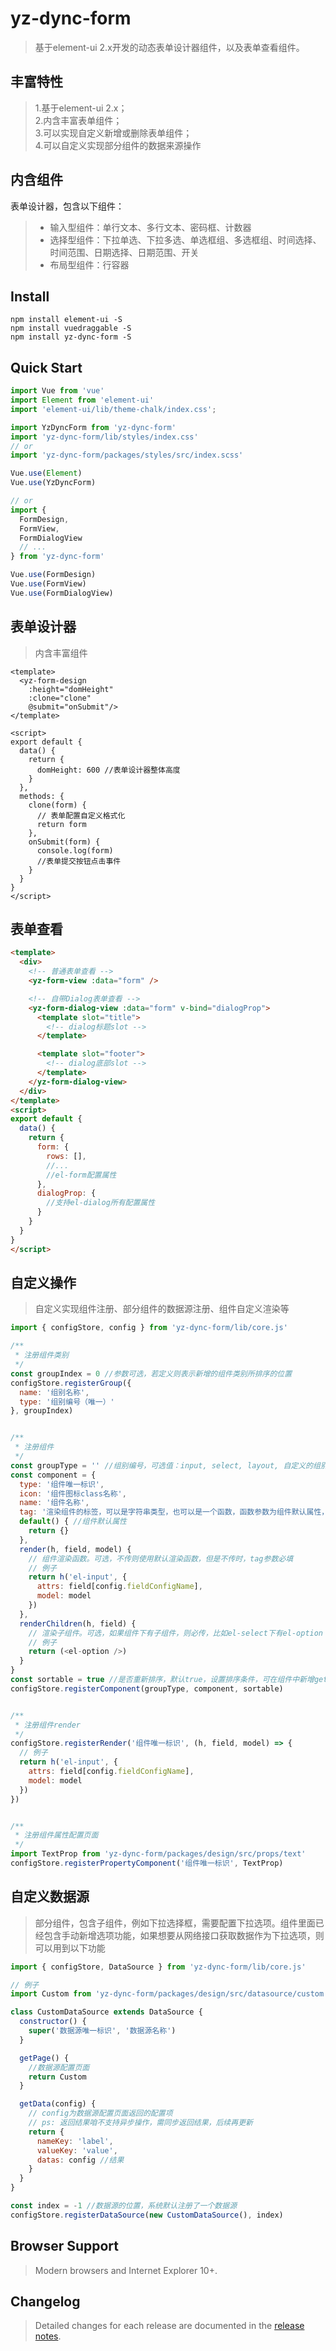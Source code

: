# yz-dync-form

>基于element-ui 2.x开发的动态表单设计器组件，以及表单查看组件。

## 丰富特性
>1.基于element-ui 2.x；<br>
>2.内含丰富表单组件；<br>
>3.可以实现自定义新增或删除表单组件；<br>
>4.可以自定义实现部分组件的数据来源操作<br>

## 内含组件
表单设计器，包含以下组件：
>* 输入型组件：单行文本、多行文本、密码框、计数器
>* 选择型组件：下拉单选、下拉多选、单选框组、多选框组、时间选择、时间范围、日期选择、日期范围、开关
>* 布局型组件：行容器

## Install
```shell
npm install element-ui -S
npm install vuedraggable -S
npm install yz-dync-form -S
```

## Quick Start
```javascript
import Vue from 'vue'
import Element from 'element-ui'
import 'element-ui/lib/theme-chalk/index.css';

import YzDyncForm from 'yz-dync-form'
import 'yz-dync-form/lib/styles/index.css'
// or 
import 'yz-dync-form/packages/styles/src/index.scss'

Vue.use(Element)
Vue.use(YzDyncForm)

// or
import {
  FormDesign,
  FormView,
  FormDialogView
  // ...
} from 'yz-dync-form'

Vue.use(FormDesign)
Vue.use(FormView)
Vue.use(FormDialogView)
```

## 表单设计器
>内含丰富组件

```vue
<template>
  <yz-form-design
    :height="domHeight"
    :clone="clone"
    @submit="onSubmit"/>
</template>

<script>
export default {
  data() {
    return {
      domHeight: 600 //表单设计器整体高度
    }
  },
  methods: {
    clone(form) {
      // 表单配置自定义格式化
      return form
    },
    onSubmit(form) {
      console.log(form)
      //表单提交按钮点击事件
    }
  }
}
</script>
```

## 表单查看

```html
<template>
  <div>
    <!-- 普通表单查看 -->
    <yz-form-view :data="form" />

    <!-- 自带Dialog表单查看 -->
    <yz-form-dialog-view :data="form" v-bind="dialogProp">
      <template slot="title">
        <!-- dialog标题slot -->
      </template>

      <template slot="footer">
        <!-- dialog底部slot -->
      </template>
    </yz-form-dialog-view>
  </div>
</template>
<script>
export default {
  data() {
    return {
      form: {
        rows: [],
        //...
        //el-form配置属性
      },
      dialogProp: {
        //支持el-dialog所有配置属性
      }
    }
  }
}
</script>
```

## 自定义操作
>自定义实现组件注册、部分组件的数据源注册、组件自定义渲染等

```javascript
import { configStore, config } from 'yz-dync-form/lib/core.js'

/**
 * 注册组件类别
 */
const groupIndex = 0 //参数可选，若定义则表示新增的组件类别所排序的位置
configStore.registerGroup({
  name: '组别名称',
  type: '组别编号（唯一）'
}, groupIndex)


/**
 * 注册组件 
 */
const groupType = '' //组别编号，可选值：input, select, layout, 自定义的组别编号
const component = {
  type: '组件唯一标识',
  icon: '组件图标class名称',
  name: '组件名称',
  tag: '渲染组件的标签，可以是字符串类型，也可以是一个函数，函数参数为组件默认属性，例如：e-input',
  default() { //组件默认属性
    return {}
  },
  render(h, field, model) {
    // 组件渲染函数。可选，不传则使用默认渲染函数，但是不传时，tag参数必填
    // 例子
    return h('el-input', {
      attrs: field[config.fieldConfigName],
      model: model
    })
  },
  renderChildren(h, field) {
    // 渲染子组件。可选，如果组件下有子组件，则必传，比如el-select下有el-option
    // 例子
    return (<el-option />)
  }
}
const sortable = true //是否重新排序，默认true，设置排序条件，可在组件中新增getOrder()方法，返回值越小排序越前
configStore.registerComponent(groupType, component, sortable)


/**
 * 注册组件render
 */
configStore.registerRender('组件唯一标识', (h, field, model) => {
  // 例子
  return h('el-input', {
    attrs: field[config.fieldConfigName],
    model: model
  })
})


/**
 * 注册组件属性配置页面
 */
import TextProp from 'yz-dync-form/packages/design/src/props/text'
configStore.registerPropertyComponent('组件唯一标识', TextProp) 
```

## 自定义数据源
>部分组件，包含子组件，例如下拉选择框，需要配置下拉选项。组件里面已经包含手动新增选项功能，如果想要从网络接口获取数据作为下拉选项，则可以用到以下功能

```javascript
import { configStore, DataSource } from 'yz-dync-form/lib/core.js'

// 例子
import Custom from 'yz-dync-form/packages/design/src/datasource/custom'

class CustomDataSource extends DataSource {
  constructor() {
    super('数据源唯一标识', '数据源名称')
  }

  getPage() {
    //数据源配置页面
    return Custom
  }

  getData(config) {
    // config为数据源配置页面返回的配置项
    // ps: 返回结果咱不支持异步操作，需同步返回结果，后续再更新
    return {
      nameKey: 'label', 
      valueKey: 'value',
      datas: config //结果
    }
  }
}

const index = -1 //数据源的位置，系统默认注册了一个数据源
configStore.registerDataSource(new CustomDataSource(), index)
```

## Browser Support
>Modern browsers and Internet Explorer 10+.

## Changelog
>Detailed changes for each release are documented in the [release notes](https://github.com/xlkai/yz-dync-form/releases).
